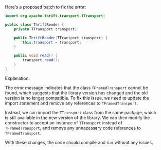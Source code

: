 Here's a proposed patch to fix the error:
```java
import org.apache.thrift.transport.TTransport;

public class ThriftReader {
    private TTransport transport;

    public ThriftReader(TTransport transport) {
        this.transport = transport;
    }

    public void read() {
        transport.read();
    }
}
```
Explanation:

The error message indicates that the class `TFramedTransport` cannot be found, which suggests that the library version has changed and the old version is no longer compatible. To fix this issue, we need to update the import statement and remove any references to `TFramedTransport`.

Instead, we can import the `TTransport` class from the same package, which is still available in the new version of the library. We can then modify the constructor to accept an instance of `TTransport` instead of `TFramedTransport`, and remove any unnecessary code references to `TFramedTransport`.

With these changes, the code should compile and run without any issues.